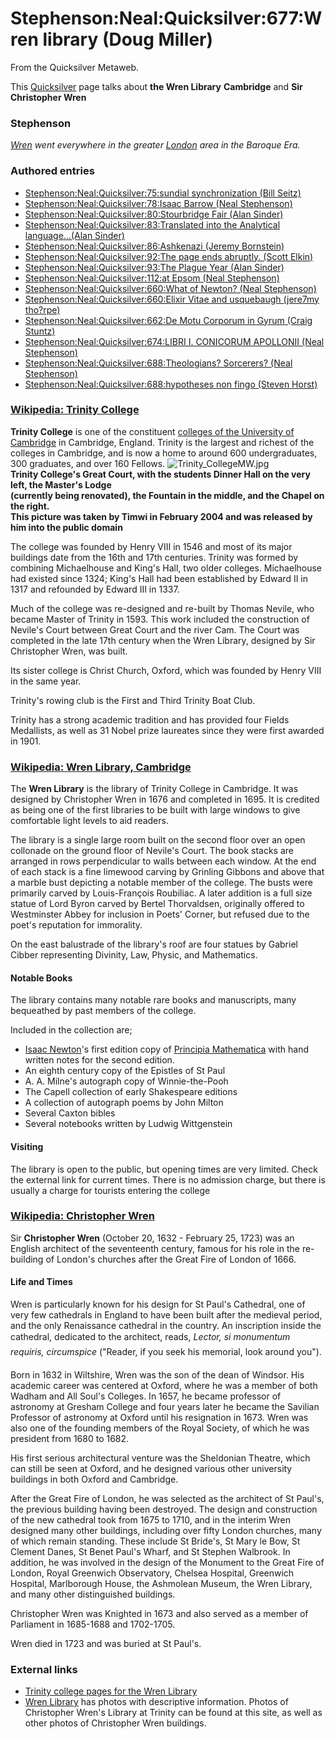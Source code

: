 
# Stephenson:Neal:Quicksilver:677:Wren library (Doug Miller)

From the Quicksilver Metaweb.

This [Quicksilver](/quicksilver) page talks about **the Wren Library** **Cambridge** and **Sir Christopher Wren**
### Stephenson


*[Wren](/http-en-wikipedia-org-wiki-christopher-wren) went everywhere in the greater [London](/london) area in the Baroque Era.*

### Authored entries


* [Stephenson:Neal:Quicksilver:75:sundial synchronization (Bill Seitz)](/stephenson-neal-quicksilver-75-sundial-synchronization-bill-seitz)
* [Stephenson:Neal:Quicksilver:78:Isaac Barrow (Neal Stephenson)](/stephenson-neal-quicksilver-78-isaac-barrow-neal-stephenson)
* [Stephenson:Neal:Quicksilver:80:Stourbridge Fair (Alan Sinder)](/stephenson-neal-quicksilver-80-stourbridge-fair-alan-sinder)
* [Stephenson:Neal:Quicksilver:83:Translated into the Analytical language...(Alan Sinder)](/stephenson-neal-quicksilver-83-translated-into-the-analytical-language-alan-sinder)
* [Stephenson:Neal:Quicksilver:86:Ashkenazi (Jeremy Bornstein)](/stephenson-neal-quicksilver-86-ashkenazi-jeremy-bornstein)
* [Stephenson:Neal:Quicksilver:92:The page ends abruptly. (Scott Elkin)](/stephenson-neal-quicksilver-92-the-page-ends-abruptly-scott-elkin)
* [Stephenson:Neal:Quicksilver:93:The Plague Year (Alan Sinder)](/stephenson-neal-quicksilver-93-the-plague-year-alan-sinder)
* [Stephenson:Neal:Quicksilver:112:at Epsom (Neal Stephenson)](/stephenson-neal-quicksilver-112-at-epsom-neal-stephenson)
* [Stephenson:Neal:Quicksilver:660:What of Newton? (Neal Stephenson)](/stephenson-neal-quicksilver-660-what-of-newton-neal-stephenson)
* [Stephenson:Neal:Quicksilver:660:Elixir Vitae and usquebaugh (jere7my tho?rpe)](/stephenson-neal-quicksilver-660-elixir-vitae-and-usquebaugh-jere7my-tho-rpe)
* [Stephenson:Neal:Quicksilver:662:De Motu Corporum in Gyrum (Craig Stuntz)](/stephenson-neal-quicksilver-662-de-motu-corporum-in-gyrum-craig-stuntz)
* [Stephenson:Neal:Quicksilver:674:LIBRI I. CONICORUM APOLLONII (Neal Stephenson)](/stephenson-neal-quicksilver-674-libri-i-conicorum-apollonii-neal-stephenson)
* [Stephenson:Neal:Quicksilver:688:Theologians? Sorcerers? (Neal Stephenson)](/stephenson-neal-quicksilver-688-theologians-sorcerers-neal-stephenson)
* [Stephenson:Neal:Quicksilver:688:hypotheses non fingo (Steven Horst)](/stephenson-neal-quicksilver-688-hypotheses-non-fingo-steven-horst)


### [Wikipedia: Trinity College](/http-en-wikipedia-org-wiki-trinity-college-cambridge)


**Trinity College** is one of the constituent [colleges of the University of Cambridge](/http-en-wikipedia-org-wiki-university-of-cambridge) in Cambridge, England. Trinity is the largest and richest of the colleges in Cambridge, and is now a home to around 600 undergraduates, 300 graduates, and over 160 Fellows.
![Trinity_CollegeMW.jpg](/https://web.archive.org/web/20060725170636im_/http://www.metaweb.com/wiki/upload/e/e2/Trinity_CollegeMW.jpg)  
 **Trinity College's Great Court, with the students Dinner Hall on the very left, the Master's Lodge  
(currently being renovated), the Fountain in the middle, and the Chapel on the right.  
This picture was taken by Timwi in February 2004 and was released by him into the public domain**

The college was founded by Henry VIII in 1546 and most of its major buildings date from the 16th and 17th centuries. Trinity was formed by combining Michaelhouse and King's Hall, two older colleges. Michaelhouse had existed since 1324; King's Hall had been established by Edward II in 1317 and refounded by Edward III in 1337.

Much of the college was re-designed and re-built by Thomas Nevile, who became Master of Trinity in 1593. This work included the construction of Nevile's Court between Great Court and the river Cam. The Court was completed in the late 17th century when the Wren Library, designed by Sir Christopher Wren, was built.

Its sister college is Christ Church, Oxford, which was founded by Henry VIII in the same year.

Trinity's rowing club is the First and Third Trinity Boat Club.

Trinity has a strong academic tradition and has provided four Fields Medallists, as well as 31 Nobel prize laureates since they were first awarded in 1901.

### [Wikipedia: Wren Library, Cambridge](/http-en-wikipedia-org-wiki-wren-library-cambridge)



The **Wren Library** is the library of Trinity College in Cambridge. It was designed by Christopher Wren in 1676 and completed in 1695. It is credited as being one of the first libraries to be built with large windows to give comfortable light levels to aid readers.

The library is a single large room built on the second floor over an open collonade on the ground floor of Nevile's Court. The book stacks are arranged in rows perpendicular to walls between each window. At the end of each stack is a fine limewood carving by Grinling Gibbons and above that a marble bust depicting a notable member of the college. The busts were primarily carved by Louis-François Roubiliac. A later addition is a full size statue of Lord Byron carved by Bertel Thorvaldsen, originally offered to Westminster Abbey for inclusion in Poets' Corner, but refused due to the poet's reputation for immorality.

On the east balustrade of the library's roof are four statues by Gabriel Cibber representing Divinity, Law, Physic, and Mathematics.

#### Notable Books


The library contains many notable rare books and manuscripts, many bequeathed by past members of the college.

Included in the collection are;
* [Isaac Newton](/isaac-newton)'s first edition copy of [Principia Mathematica](/principia-mathematica) with hand written notes for the second edition.
* An eighth century copy of the Epistles of St Paul
* A. A. Milne's autograph copy of Winnie-the-Pooh
* The Capell collection of early Shakespeare editions
* A collection of autograph poems by John Milton
* Several Caxton bibles
* Several notebooks written by Ludwig Wittgenstein


#### Visiting


The library is open to the public, but opening times are very limited. Check the external link for current times. There is no admission charge, but there is usually a charge for tourists entering the college

### [Wikipedia: Christopher Wren](/http-en-wikipedia-org-wiki-christopher-wren)


Sir **Christopher Wren** (October 20, 1632 - February 25, 1723) was an English architect of the seventeenth century, famous for his role in the re-building of London's churches after the Great Fire of London of 1666.

#### Life and Times


Wren is particularly known for his design for St Paul's Cathedral, one of very few cathedrals in England to have been built after the medieval period, and the only Renaissance cathedral in the country. An inscription inside the cathedral, dedicated to the architect, reads, *Lector, si monumentum requiris, circumspice* ("Reader, if you seek his memorial, look around you").

Born in 1632 in Wiltshire, Wren was the son of the dean of Windsor. His academic career was centered at Oxford, where he was a member of both Wadham and All Soul's Colleges. In 1657, he became professor of astronomy at Gresham College and four years later he became the Savilian Professor of astronomy at Oxford until his resignation in 1673. Wren was also one of the founding members of the Royal Society, of which he was president from 1680 to 1682.

His first serious architectural venture was the Sheldonian Theatre, which can still be seen at Oxford, and he designed various other university buildings in both Oxford and Cambridge.

After the Great Fire of London, he was selected as the architect of St Paul's, the previous building having been destroyed. The design and construction of the new cathedral took from 1675 to 1710, and in the interim Wren designed many other buildings, including over fifty London churches, many of which remain standing. These include St Bride's, St Mary le Bow, St Clement Danes, St Benet Paul's Wharf, and St Stephen Walbrook. In addition, he was involved in the design of the Monument to the Great Fire of London, Royal Greenwich Observatory, Chelsea Hospital, Greenwich Hospital, Marlborough House, the Ashmolean Museum, the Wren Library, and many other distinguished buildings.

Christopher Wren was Knighted in 1673 and also served as a member of Parliament in 1685-1688 and 1702-1705.

Wren died in 1723 and was buried at St Paul's.

### External links


* [Trinity college pages for the Wren Library](/http-rabbit-trin-cam-ac-uk-tcwren-html)
* [Wren Library](/http-www-bluffton-edu-sullivanm-england-cambridge-wren-library-html) has photos with descriptive information. Photos of Christopher Wren's Library at Trinity can be found at this site, as well as other photos of Christopher Wren buildings.
